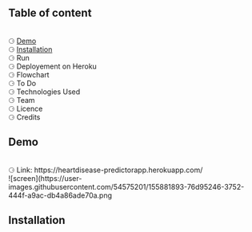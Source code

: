 <html>
  <body>
    <h2> Table of content </h2><br>
    &#x2686; <a href ="#demo"> Demo </a><br>
    &#x2686; <a href ="#Installation"> Installation </a><br>
      &#x2686; Run <br>
      &#x2686; Deployement on Heroku <br>
      &#x2686; Flowchart <br>
      &#x2686; To Do <br>
      &#x2686; Technologies Used <br>
      &#x2686; Team  <br>
      &#x2686; Licence <br>
      &#x2686; Credits <br>

  <h2><div id = "demo">Demo</div> </h2><br>
      &#x2686; Link:  https://heartdisease-predictorapp.herokuapp.com/<br>
    ![screen](https://user-images.githubusercontent.com/54575201/155881893-76d95246-3752-444f-a9ac-db4a86ade70a.png<br>
    <h2><div id = "Installation">Installation</div> </h2><br>

  </body>


 </html>

